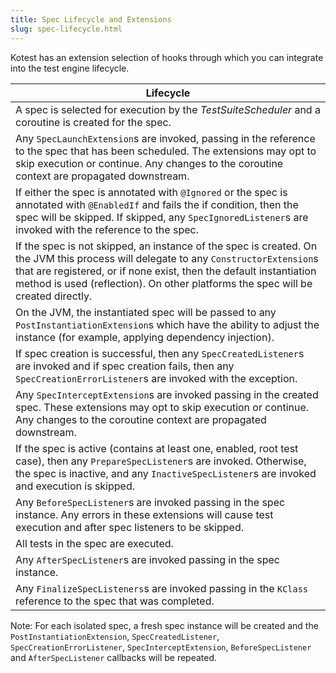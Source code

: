 ```yaml
---
title: Spec Lifecycle and Extensions
slug: spec-lifecycle.html
---
```


Kotest has an extension selection of hooks through which you can integrate into the test engine lifecycle.

| Lifecycle |
| ----- |
| A spec is selected for execution by the _TestSuiteScheduler_ and a coroutine is created for the spec. |
| Any `SpecLaunchExtension`s are invoked, passing in the reference to the spec that has been scheduled. The extensions may opt to skip execution or continue. Any changes to the coroutine context are propagated downstream. |
| If either the spec is annotated with `@Ignored` or the spec is annotated with `@EnabledIf` and fails the if condition, then the spec will be skipped. If skipped, any `SpecIgnoredListener`s are invoked with the reference to the spec. |
| If the spec is not skipped, an instance of the spec is created. On the JVM this process will delegate to any `ConstructorExtension`s that are registered, or if none exist, then the default instantiation method is used (reflection). On other platforms the spec will be created directly. |
| On the JVM, the instantiated spec will be passed to any `PostInstantiationExtension`s which have the ability to adjust the instance (for example, applying dependency injection). |
| If spec creation is successful, then any `SpecCreatedListener`s are invoked and if spec creation fails, then any `SpecCreationErrorListener`s are invoked with the exception. |
| Any `SpecInterceptExtension`s are invoked passing in the created spec. These extensions may opt to skip execution or continue. Any changes to the coroutine context are propagated downstream. |
| If the spec is active (contains at least one, enabled, root test case), then any `PrepareSpecListener`s are invoked. Otherwise, the spec is inactive, and any `InactiveSpecListener`s are invoked and execution is skipped. |
| Any `BeforeSpecListener`s are invoked passing in the spec instance. Any errors in these extensions will cause test execution and after spec listeners to be skipped. |
| All tests in the spec are executed. |
| Any `AfterSpecListener`s are invoked passing in the spec instance. |
| Any `FinalizeSpecListeners`s are invoked passing in the `KClass` reference to the spec that was completed. |

Note: For each isolated spec, a fresh spec instance will be created and the `PostInstantiationExtension`, `SpecCreatedListener`, `SpecCreationErrorListener`, `SpecInterceptExtension`, `BeforeSpecListener` and `AfterSpecListener` callbacks will be repeated.
